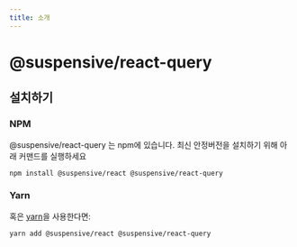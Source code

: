 ```yaml
---
title: 소개
---
```


# @suspensive/react-query

## 설치하기

### NPM

@suspensive/react-query 는 npm에 있습니다. 최신 안정버전을 설치하기 위해 아래 커맨드를 실행하세요

```shell
npm install @suspensive/react @suspensive/react-query
```

### Yarn

혹은 <a href="https://classic.yarnpkg.com/en/docs/install/" target="_blank">yarn</a>을 사용한다면:

```shell
yarn add @suspensive/react @suspensive/react-query
```
